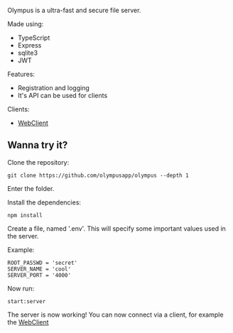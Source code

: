 Olympus is a ultra-fast and secure file server.

Made using:
- TypeScript
- Express
- sqlite3
- JWT

Features:
- Registration and logging
- It's API can be used for clients

Clients:
- [WebClient](https://github.com/olympusapp/webclient)

## Wanna try it?

Clone the repository:
```shell
git clone https://github.com/olympusapp/olympus --depth 1
```

Enter the folder.

Install the dependencies:
```shell
npm install
```

Create a file, named '.env'. This will specify some important values used in the server.

Example:

```
ROOT_PASSWD = 'secret'
SERVER_NAME = 'cool'
SERVER_PORT = '4000'
```

Now run:
```shell
start:server
```

The server is now working! You can now connect via a client, for example the [WebClient](https://github.com/olympusapp/webclient)